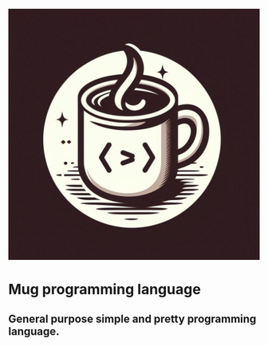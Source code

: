 ![alt text](https://github.com/joczkowski/mug/blob/main/logo.jpeg?raw=true)

# Mug programming language

## General purpose simple and pretty programming language.
